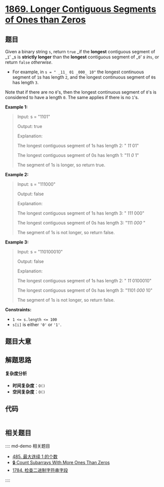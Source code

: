 # [1869. Longer Contiguous Segments of Ones than Zeros](https://leetcode.com/problems/longer-contiguous-segments-of-ones-than-zeros/)

## 题目

Given a binary string `s`, return `true` _if the **longest** contiguous
segment of _`1`' _s is **strictly longer** than the **longest** contiguous
segment of _`0`' _s in_`s`, or return `false` _otherwise_.

- For example, in `s = " _11_ 01 _000_ 10"` the longest continuous segment of `1`s has length `2`, and the longest continuous segment of `0`s has length `3`.

Note that if there are no `0`'s, then the longest continuous segment of `0`'s
is considered to have a length `0`. The same applies if there is no `1`'s.

**Example 1:**

> Input: s = "1101"
>
> Output: true
>
> Explanation:
>
> The longest contiguous segment of 1s has length 2: " _11_ 01"
>
> The longest contiguous segment of 0s has length 1: "11 _0_ 1"
>
> The segment of 1s is longer, so return true.

**Example 2:**

> Input: s = "111000"
>
> Output: false
>
> Explanation:
>
> The longest contiguous segment of 1s has length 3: " _111_ 000"
>
> The longest contiguous segment of 0s has length 3: "111 _000_ "
>
> The segment of 1s is not longer, so return false.

**Example 3:**

> Input: s = "110100010"
>
> Output: false
>
> Explanation:
>
> The longest contiguous segment of 1s has length 2: " _11_ 0100010"
>
> The longest contiguous segment of 0s has length 3: "1101 _000_ 10"
>
> The segment of 1s is not longer, so return false.

**Constraints:**

- `1 <= s.length <= 100`
- `s[i]` is either `'0'` or `'1'`.

## 题目大意

## 解题思路

#### 复杂度分析

- **时间复杂度**：`O()`
- **空间复杂度**：`O()`

## 代码

```javascript

```

## 相关题目

:::: md-demo 相关题目

- [485. 最大连续 1 的个数](./0485.md)
- [🔒 Count Subarrays With More Ones Than Zeros](https://leetcode.com/problems/count-subarrays-with-more-ones-than-zeros)
- [1784. 检查二进制字符串字段](https://leetcode.com/problems/check-if-binary-string-has-at-most-one-segment-of-ones)

::::
